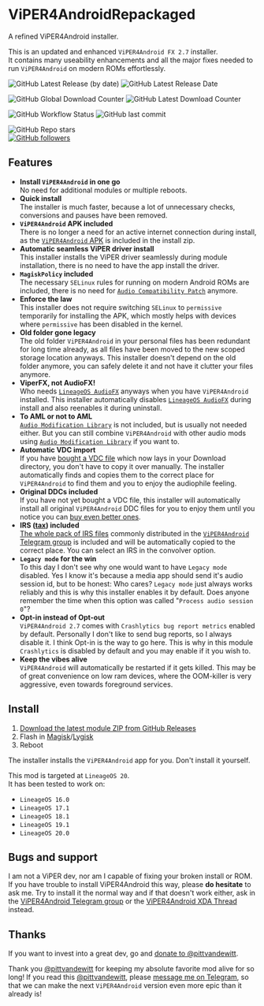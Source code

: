 # ViPER4AndroidRepackaged
A refined ViPER4Android installer.

This is an updated and enhanced `ViPER4Android FX 2.7` installer. \
It contains many useability enhancements and all the major fixes needed to run `ViPER4Android` on modern ROMs effortlessly.

![GitHub Latest Release (by date)](https://img.shields.io/github/v/release/programminghoch10/ViPER4AndroidRepackaged?label=latest&logo=github&display_name=release)
![GitHub Latest Release Date](https://img.shields.io/github/release-date/programminghoch10/ViPER4AndroidRepackaged?logo=github)

![GitHub Global Download Counter](https://img.shields.io/github/downloads/programminghoch10/Viper4AndroidRepackaged/total?logo=github)
![GitHub Latest Download Counter](https://img.shields.io/github/downloads/programminghoch10/Viper4AndroidRepackaged/latest/total?logo=github)

![GitHub Workflow Status](https://img.shields.io/github/actions/workflow/status/programminghoch10/ViPER4AndroidRepackaged/build.yml?logo=github%20actions&logoColor=white)
![GitHub last commit](https://img.shields.io/github/last-commit/programminghoch10/ViPER4AndroidRepackaged?logo=git&logoColor=white)

![GitHub Repo stars](https://img.shields.io/github/stars/programminghoch10/ViPER4AndroidRepackaged?style=social)  
[![GitHub followers](https://img.shields.io/github/followers/programminghoch10?style=social)](https://github.com/programminghoch10)

## Features

* **Install `ViPER4Android` in one go** \
  No need for additional modules or multiple reboots.
* **Quick install** \
  The installer is much faster, because a lot of unnecessary checks, conversions and pauses have been removed.
* **`ViPER4Android` APK included** \
  There is no longer a need for an active internet connection during install, as the [`ViPER4Android` APK](https://zackptg5.com/downloads/v4afx.apk) is included in the install zip.
* **Automatic seamless ViPER driver install** \
  This installer installs the ViPER driver seamlessly during module installation, there is no need to have the app install the driver.
* **`MagiskPolicy` included** \
  The necessary `SELinux` rules for running on modern Android ROMs are included, there is no need for [`Audio Compatibility Patch`](https://github.com/Magisk-Modules-Repo/acp) anymore.
* **Enforce the law** \
  This installer does not require switching `SELinux` to `permissive` temporarily for installing the APK, which mostly helps with devices where `permissive` has been disabled in the kernel.
* **Old folder gone legacy** \
  The old folder `ViPER4Android` in your personal files has been redundant for long time already, as all files have been moved to the new scoped storage location anyways.
  This installer doesn't depend on the old folder anymore, you can safely delete it and not have it clutter your files anymore.
* **ViperFX, not AudioFX!** \
  Who needs [`LineageOS AudioFX`](https://github.com/LineageOS/android_packages_apps_AudioFX) anyways when you have `ViPER4Android` installed.
  This installer automatically disables [`LineageOS AudioFX`](https://github.com/LineageOS/android_packages_apps_AudioFX) during install and also reenables it during uninstall.
* **To AML or not to AML** \
  [`Audio Modification Library`](https://github.com/Magisk-Modules-Repo/aml) is not included, but is usually not needed either. But you can still combine `ViPER4Android` with other audio mods using [`Audio Modification Library`](https://github.com/Magisk-Modules-Repo/aml) if you want to.
* **Automatic VDC import** \
  If you have [bought a VDC file](https://t.me/vdcservice) which now lays in your Download directory, you don't have to copy it over manually.
  The installer automatically finds and copies them to the correct place for `ViPER4Android` to find them and you to enjoy the audiophile feeling.
* **Original DDCs included** \
  If you have not yet bought a VDC file, this installer will automatically install all original `ViPER4Android` DDC files for you to enjoy them until you notice you can [buy even better ones](https://t.me/vdcservice).
* **IRS ([tax](https://www.youtube.com/results?search_query=kitboga+irs+scammer)) included** \
  [The whole pack of IRS files](https://drive.google.com/file/d/1Bii6ER0cNgHMspVozMIfYfFAu3l16d_-/view?usp=sharing) commonly distributed in the [`ViPER4Android` Telegram group](https://t.me/ViPER4AndroidFX) is included and will be automatically copied to the correct place. You can select an IRS in the convolver option.
* **`Legacy mode` for the win** \
  To this day I don't see why one would want to have `Legacy mode` disabled.
  Yes I know it's because a media app should send it's audio session id, but to be honest: Who cares? 
  `Legacy mode` just always works reliably and this is why this installer enables it by default.
  Does anyone remember the time when this option was called "`Process audio session 0`"?
* **Opt-in instead of Opt-out** \
  `ViPER4Android 2.7` comes with `Crashlytics bug report metrics` enabled by default. Personally I don't like to send bug reports, so I always disable it. I think Opt-in is the way to go here. 
  This is why in this module `Crashlytics` is disabled by default and you may enable if it you wish to.
* **Keep the vibes alive** \
  `ViPER4Android` will automatically be restarted if it gets killed. This may be of great convenience on low ram devices, where the OOM-killer is very aggressive, even towards foreground services.

## Install

1. [Download the latest module ZIP from GitHub Releases](https://github.com/programminghoch10/ViPER4AndroidRepackaged/releases)
1. Flash in [Magisk](https://github.com/topjohnwu/Magisk)/[Lygisk](https://github.com/programminghoch10/Lygisk)
1. Reboot

The installer installs the `ViPER4Android` app for you. Don't install it yourself.

This mod is targeted at `LineageOS 20`. \
It has been tested to work on:
* `LineageOS 16.0`
* `LineageOS 17.1`
* `LineageOS 18.1`
* `LineageOS 19.1`
* `LineageOS 20.0`

## Bugs and support

I am not a ViPER dev, nor am I capable of fixing your broken install or ROM.
If you have trouble to install ViPER4Android this way, please **do hesitate** to ask me. 
Try to install it the normal way and if that doesn't work either,
ask in the 
[ViPER4Android Telegram group](https://t.me/ViPER4AndroidFX) 
or the 
[ViPER4Android XDA Thread](https://forum.xda-developers.com/android/apps-games/app-viper4android-fx-2-6-0-0-t3774651) 
instead.

## Thanks

If you want to invest into a great dev, 
go and [donate to @pittvandewitt](https://www.paypal.com/donate/?cmd=_s-xclick&hosted_button_id=53H9TP89FLWUU).

Thank you 
[@pittvandewitt](https://github.com/pittvandewitt) 
for keeping my absolute favorite mod alive for so long!
If you read this [@pittvandewitt](https://t.me/pittvandewitt), 
please [message me on Telegram](https://t.me/programminghoch10), 
so that we can make the next `ViPER4Android` version even more epic than it already is!
